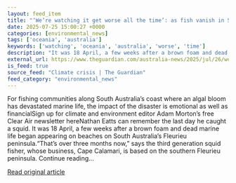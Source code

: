 ```yaml
---
layout: feed_item
title: "‘We’re watching it get worse all the time’: as fish vanish in SA’s algal bloom, livelihoods are also at stake"
date: 2025-07-25 15:00:27 +0000
categories: [environmental_news]
tags: ['oceania', 'australia']
keywords: ['watching', 'oceania', 'australia', 'worse', 'time']
description: "It was 18 April, a few weeks after a brown foam and dead marine life began appearing on beaches on South Australia’s Fleurieu peninsula"
external_url: https://www.theguardian.com/australia-news/2025/jul/26/were-watching-it-get-worse-all-the-time-as-fish-vanish-in-sas-algal-bloom-livelihoods-are-also-at-stake
is_feed: true
source_feed: "Climate crisis | The Guardian"
feed_category: "environmental_news"
---
```


For fishing communities along South Australia’s coast where an algal bloom has devastated marine life, the impact of the disaster is emotional as well as financialSign up for climate and environment editor Adam Morton’s free Clear Air newsletter hereNathan Eatts can remember the last day he caught a squid. It was 18 April, a few weeks after a brown foam and dead marine life began appearing on beaches on South Australia’s Fleurieu peninsula.“That’s over three months now,” says the third generation squid fisher, whose business, Cape Calamari, is based on the southern Fleurieu peninsula. Continue reading...

[Read original article](https://www.theguardian.com/australia-news/2025/jul/26/were-watching-it-get-worse-all-the-time-as-fish-vanish-in-sas-algal-bloom-livelihoods-are-also-at-stake)
